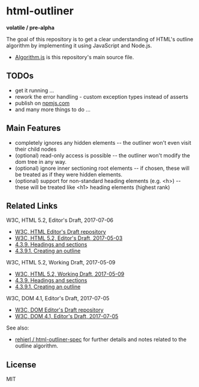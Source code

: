 
html-outliner
===============

**volatile / pre-alpha**

The goal of this repository is to get a clear understanding of HTML's outline
algorithm by implementing it using JavaScript and Node.js.

* [Algorithm.js](./src/Algorithm.js) is this repository's main source file.

## TODOs

* get it running ...
* rework the error handling - custom exception types instead of asserts
* publish on [npmjs.com](https://www.npmjs.com/)
* and many more things to do ...

## Main Features

* completely ignores any hidden elements
  -- the outliner won't even visit their child nodes
* (optional) read-only access is possible
  -- the outliner won't modify the dom tree in any way.
* (optional) ignore inner sectioning root elements
  -- if chosen, these will be treated as if they were hidden elements.
* (optional) support for non-standard heading elements (e.g. &lt;h&gt;)
  -- these will be treated like &lt;h1&gt; heading elements (highest rank)

## Related Links

W3C, HTML 5.2, Editor's Draft, 2017-07-06

* [W3C, HTML Editor's Draft repository](https://github.com/w3c/html)
* [W3C, HTML 5.2, Editor's Draft, 2017-05-03](https://w3c.github.io/html/)
* [4.3.9. Headings and sections](https://w3c.github.io/html/sections.html#headings-and-sections)
* [4.3.9.1. Creating an outline](https://w3c.github.io/html/sections.html#creating-an-outline)

W3C, HTML 5.2, Working Draft, 2017-05-09

* [W3C, HTML 5.2, Working Draft, 2017-05-09](https://www.w3.org/TR/html52/)
* [4.3.9. Headings and sections](https://www.w3.org/TR/html52/sections.html#headings-and-sections)
* [4.3.9.1. Creating an outline](https://www.w3.org/TR/html52/sections.html#creating-an-outline)

W3C, DOM 4.1, Editor's Draft, 2017-07-05

* [W3C, DOM Editor's Draft repository](https://github.com/w3c/dom)
* [W3C, DOM 4.1, Editor's Draft, 2017-07-05](https://w3c.github.io/dom/)

See also:

* [rehierl / html-outliner-spec](https://github.com/rehierl/html-outliner-spec)
  for further details and notes related to the outline algorithm.

## License

MIT

